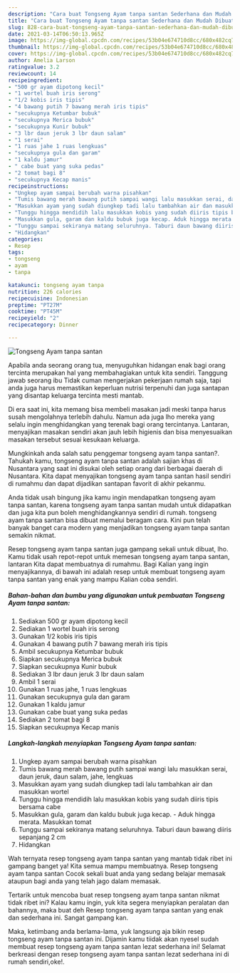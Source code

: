 ```yaml
---
description: "Cara buat Tongseng Ayam tanpa santan Sederhana dan Mudah Dibuat"
title: "Cara buat Tongseng Ayam tanpa santan Sederhana dan Mudah Dibuat"
slug: 828-cara-buat-tongseng-ayam-tanpa-santan-sederhana-dan-mudah-dibuat
date: 2021-03-14T06:50:13.965Z
image: https://img-global.cpcdn.com/recipes/53b04e674710d8cc/680x482cq70/tongseng-ayam-tanpa-santan-foto-resep-utama.jpg
thumbnail: https://img-global.cpcdn.com/recipes/53b04e674710d8cc/680x482cq70/tongseng-ayam-tanpa-santan-foto-resep-utama.jpg
cover: https://img-global.cpcdn.com/recipes/53b04e674710d8cc/680x482cq70/tongseng-ayam-tanpa-santan-foto-resep-utama.jpg
author: Amelia Larson
ratingvalue: 3.2
reviewcount: 14
recipeingredient:
- "500 gr ayam dipotong kecil"
- "1 wortel buah iris serong"
- "1/2 kobis iris tipis"
- "4 bawang putih 7 bawang merah iris tipis"
- "secukupnya Ketumbar bubuk"
- "secukupnya Merica bubuk"
- "secukupnya Kunir bubuk"
- "3 lbr daun jeruk 3 lbr daun salam"
- "1 serai"
- "1 ruas jahe 1 ruas lengkuas"
- "secukupnya gula dan garam"
- "1 kaldu jamur"
- " cabe buat yang suka pedas"
- "2 tomat bagi 8"
- "secukupnya Kecap manis"
recipeinstructions:
- "Ungkep ayam sampai berubah warna pisahkan"
- "Tumis bawang merah bawang putih sampai wangi lalu masukkan serai, daun jeruk, daun salam, jahe, lengkuas"
- "Masukkan ayam yang sudah diungkep tadi lalu tambahkan air dan masukkan wortel"
- "Tunggu hingga mendidih lalu masukkan kobis yang sudah diiris tipis bersama cabe"
- "Masukkan gula, garam dan kaldu bubuk juga kecap. Aduk hingga merata. Masukkan tomat"
- "Tunggu sampai sekiranya matang seluruhnya. Taburi daun bawang diiris sepanjang 2 cm"
- "Hidangkan"
categories:
- Resep
tags:
- tongseng
- ayam
- tanpa

katakunci: tongseng ayam tanpa 
nutrition: 226 calories
recipecuisine: Indonesian
preptime: "PT27M"
cooktime: "PT45M"
recipeyield: "2"
recipecategory: Dinner

---
```



![Tongseng Ayam tanpa santan](https://img-global.cpcdn.com/recipes/53b04e674710d8cc/680x482cq70/tongseng-ayam-tanpa-santan-foto-resep-utama.jpg)

Apabila anda seorang orang tua, menyuguhkan hidangan enak bagi orang tercinta merupakan hal yang membahagiakan untuk kita sendiri. Tanggung jawab seorang ibu Tidak cuman mengerjakan pekerjaan rumah saja, tapi anda juga harus memastikan keperluan nutrisi terpenuhi dan juga santapan yang disantap keluarga tercinta mesti mantab.

Di era  saat ini, kita memang bisa membeli masakan jadi meski tanpa harus susah mengolahnya terlebih dahulu. Namun ada juga lho mereka yang selalu ingin menghidangkan yang terenak bagi orang tercintanya. Lantaran, menyajikan masakan sendiri akan jauh lebih higienis dan bisa menyesuaikan masakan tersebut sesuai kesukaan keluarga. 



Mungkinkah anda salah satu penggemar tongseng ayam tanpa santan?. Tahukah kamu, tongseng ayam tanpa santan adalah sajian khas di Nusantara yang saat ini disukai oleh setiap orang dari berbagai daerah di Nusantara. Kita dapat menyajikan tongseng ayam tanpa santan hasil sendiri di rumahmu dan dapat dijadikan santapan favorit di akhir pekanmu.

Anda tidak usah bingung jika kamu ingin mendapatkan tongseng ayam tanpa santan, karena tongseng ayam tanpa santan mudah untuk didapatkan dan juga kita pun boleh menghidangkannya sendiri di rumah. tongseng ayam tanpa santan bisa dibuat memalui beragam cara. Kini pun telah banyak banget cara modern yang menjadikan tongseng ayam tanpa santan semakin nikmat.

Resep tongseng ayam tanpa santan juga gampang sekali untuk dibuat, lho. Kamu tidak usah repot-repot untuk memesan tongseng ayam tanpa santan, lantaran Kita dapat membuatnya di rumahmu. Bagi Kalian yang ingin menyajikannya, di bawah ini adalah resep untuk membuat tongseng ayam tanpa santan yang enak yang mampu Kalian coba sendiri.

<!--inarticleads1-->

##### Bahan-bahan dan bumbu yang digunakan untuk pembuatan Tongseng Ayam tanpa santan:

1. Sediakan 500 gr ayam dipotong kecil
1. Sediakan 1 wortel buah iris serong
1. Gunakan 1/2 kobis iris tipis
1. Gunakan 4 bawang putih 7 bawang merah iris tipis
1. Ambil secukupnya Ketumbar bubuk
1. Siapkan secukupnya Merica bubuk
1. Siapkan secukupnya Kunir bubuk
1. Sediakan 3 lbr daun jeruk 3 lbr daun salam
1. Ambil 1 serai
1. Gunakan 1 ruas jahe, 1 ruas lengkuas
1. Gunakan secukupnya gula dan garam
1. Gunakan 1 kaldu jamur
1. Gunakan  cabe buat yang suka pedas
1. Sediakan 2 tomat bagi 8
1. Siapkan secukupnya Kecap manis




<!--inarticleads2-->

##### Langkah-langkah menyiapkan Tongseng Ayam tanpa santan:

1. Ungkep ayam sampai berubah warna pisahkan
1. Tumis bawang merah bawang putih sampai wangi lalu masukkan serai, daun jeruk, daun salam, jahe, lengkuas
1. Masukkan ayam yang sudah diungkep tadi lalu tambahkan air dan masukkan wortel
1. Tunggu hingga mendidih lalu masukkan kobis yang sudah diiris tipis bersama cabe
1. Masukkan gula, garam dan kaldu bubuk juga kecap. - Aduk hingga merata. Masukkan tomat
1. Tunggu sampai sekiranya matang seluruhnya. Taburi daun bawang diiris sepanjang 2 cm
1. Hidangkan




Wah ternyata resep tongseng ayam tanpa santan yang mantab tidak ribet ini gampang banget ya! Kita semua mampu membuatnya. Resep tongseng ayam tanpa santan Cocok sekali buat anda yang sedang belajar memasak ataupun bagi anda yang telah jago dalam memasak.

Tertarik untuk mencoba buat resep tongseng ayam tanpa santan nikmat tidak ribet ini? Kalau kamu ingin, yuk kita segera menyiapkan peralatan dan bahannya, maka buat deh Resep tongseng ayam tanpa santan yang enak dan sederhana ini. Sangat gampang kan. 

Maka, ketimbang anda berlama-lama, yuk langsung aja bikin resep tongseng ayam tanpa santan ini. Dijamin kamu tiidak akan nyesel sudah membuat resep tongseng ayam tanpa santan lezat sederhana ini! Selamat berkreasi dengan resep tongseng ayam tanpa santan lezat sederhana ini di rumah sendiri,oke!.

